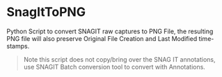 # SnagItToPNG

Python Script to convert SNAGIT raw captures to PNG File, the resulting PNG file will also preserve Original File Creation and Last Modified time-stamps.

> Note this script does not copy/bring over the SNAG IT annotations, use SNAGIT Batch conversion tool to convert with Annotations.



